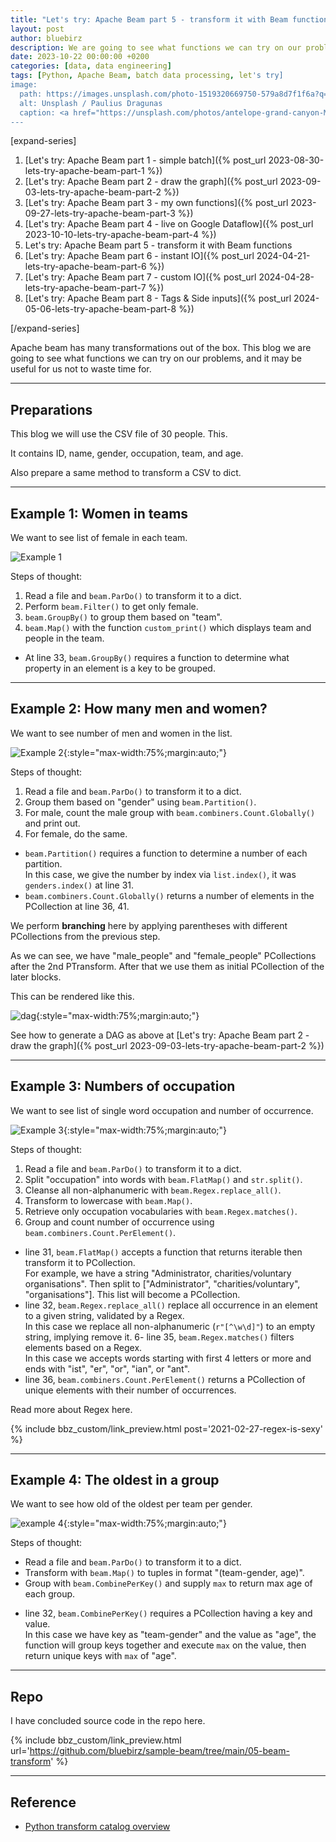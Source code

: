 ```yaml
---
title: "Let's try: Apache Beam part 5 - transform it with Beam functions"
layout: post
author: bluebirz
description: We are going to see what functions we can try on our problems.
date: 2023-10-22 00:00:00 +0200
categories: [data, data engineering]
tags: [Python, Apache Beam, batch data processing, let's try]
image:
  path: https://images.unsplash.com/photo-1519320669750-579a8d7f1f6a?q=80&w=1959&auto=format&fit=crop&ixlib=rb-4.0.3&ixid=M3wxMjA3fDB8MHxwaG90by1wYWdlfHx8fGVufDB8fHx8fA%3D%3D
  alt: Unsplash / Paulius Dragunas
  caption: <a href="https://unsplash.com/photos/antelope-grand-canyon-M2UXVaLlfds">Unsplash / Paulius Dragunas</a>
---
```


[expand-series]

  1. [Let's try: Apache Beam part 1 - simple batch]({% post_url 2023-08-30-lets-try-apache-beam-part-1 %})
  1. [Let's try: Apache Beam part 2 - draw the graph]({% post_url 2023-09-03-lets-try-apache-beam-part-2 %})
  1. [Let's try: Apache Beam part 3 - my own functions]({% post_url 2023-09-27-lets-try-apache-beam-part-3 %})
  1. [Let's try: Apache Beam part 4 - live on Google Dataflow]({% post_url 2023-10-10-lets-try-apache-beam-part-4 %})
  1. Let's try: Apache Beam part 5 - transform it with Beam functions
  1. [Let's try: Apache Beam part 6 - instant IO]({% post_url 2024-04-21-lets-try-apache-beam-part-6 %})
  1. [Let's try: Apache Beam part 7 - custom IO]({% post_url 2024-04-28-lets-try-apache-beam-part-7 %})
  1. [Let's try: Apache Beam part 8 - Tags & Side inputs]({% post_url 2024-05-06-lets-try-apache-beam-part-8 %})

[/expand-series]

Apache beam has many transformations out of the box. This blog we are going to see what functions we can try on our problems, and it may be useful for us not to waste time for.

---

## Preparations

This blog we will use the CSV file of 30 people. This.

<script src="https://gist.github.com/bluebirz/c77aa2a47e3e782959bcab4b0d34a7d4.js?file=05-people.csv"></script>

It contains ID, name, gender, occupation, team, and age.

Also prepare a same method to transform a CSV to dict.

<script src="https://gist.github.com/bluebirz/c77aa2a47e3e782959bcab4b0d34a7d4.js?file=03-CSVToDict-2-init.py"></script>

---

## Example 1: Women in teams

We want to see list of female in each team.

![Example 1](https://bluebirzdotnet.s3.ap-southeast-1.amazonaws.com/beam/p5/05-a.png)

Steps of thought:

1. Read a file and `beam.ParDo()` to transform it to a dict.
1. Perform `beam.Filter()` to get only female.
1. `beam.GroupBy()` to group them based on "team".
1. `beam.Map()` with the function `custom_print()` which displays team and people in the team.  

<script src="https://gist.github.com/bluebirz/c77aa2a47e3e782959bcab4b0d34a7d4.js?file=05-a-groupby.py"></script>

- At line 33, `beam.GroupBy()` requires a function to determine what property in an element is a key to be grouped.

---

## Example 2: How many men and women?

We want to see number of men and women in the list.

![Example 2](https://bluebirzdotnet.s3.ap-southeast-1.amazonaws.com/beam/p5/05-b.png){:style="max-width:75%;margin:auto;"}

Steps of thought:

1. Read a file and `beam.ParDo()` to transform it to a dict.
1. Group them based on "gender" using `beam.Partition()`.
1. For male, count the male group with `beam.combiners.Count.Globally()` and print out.
1. For female, do the same.

<script src="https://gist.github.com/bluebirz/c77aa2a47e3e782959bcab4b0d34a7d4.js?file=05-b-partition-count.py"></script>

- `beam.Partition()` requires a function to determine a number of each partition.  
  In this case, we give the number by index via `list.index()`, it was `genders.index()` at line 31.
- `beam.combiners.Count.Globally()` returns a number of elements in the PCollection at line 36, 41.

We perform **branching** here by applying parentheses with different PCollections from the previous step.

As we can see, we have "male_people" and "female_people" PCollections after the 2nd PTransform. After that we use them as initial PCollection of the later blocks.

This can be rendered like this.

![dag](https://bluebirzdotnet.s3.ap-southeast-1.amazonaws.com/beam/p5/dag_partition_count.png){:style="max-width:75%;margin:auto;"}

See how to generate a DAG as above at [Let's try: Apache Beam part 2 - draw the graph]({% post_url 2023-09-03-lets-try-apache-beam-part-2 %})

---

## Example 3: Numbers of occupation

We want to see list of single word occupation and number of occurrence.

![Example 3](https://bluebirzdotnet.s3.ap-southeast-1.amazonaws.com/beam/p5/05-c.png){:style="max-width:75%;margin:auto;"}

Steps of thought:

1. Read a file and `beam.ParDo()` to transform it to a dict.
1. Split "occupation" into words with `beam.FlatMap()` and `str.split()`.
1. Cleanse all non-alphanumeric with `beam.Regex.replace_all()`.
1. Transform to lowercase with `beam.Map()`.
1. Retrieve only occupation vocabularies with `beam.Regex.matches()`.
1. Group and count number of occurrence using `beam.combiners.Count.PerElement()`.

<script src="https://gist.github.com/bluebirz/c77aa2a47e3e782959bcab4b0d34a7d4.js?file=05-c-flatmap-regex-countelem.py"></script>

- line 31, `beam.FlatMap()` accepts a function that returns iterable then transform it to PCollection.  
  For example, we have a string "Administrator, charities/voluntary organisations". Then split to ["Administrator", "charities/voluntary", "organisations"]. This list will become a PCollection.
- line 32, `beam.Regex.replace_all()` replace all occurrence in an element to a given string, validated by a Regex.  
  In this case we replace all non-alphanumeric (`r"[^\w\d]"`) to an empty string, implying remove it.
6- line 35, `beam.Regex.matches()` filters elements based on a Regex.  
  In this case we accepts words starting with first 4 letters or more and ends with "ist", "er", "or", "ian", or "ant".
- line 36, `beam.combiners.Count.PerElement()` returns a PCollection of unique elements with their number of occurrences.

Read more about Regex here.

{% include bbz_custom/link_preview.html post='2021-02-27-regex-is-sexy' %}

---

## Example 4: The oldest in a group

We want to see how old of the oldest per team per gender.

![example 4](https://bluebirzdotnet.s3.ap-southeast-1.amazonaws.com/beam/p5/05-d.png){:style="max-width:75%;margin:auto;"}

Steps of thought:

- Read a file and `beam.ParDo()` to transform it to a dict.
- Transform with `beam.Map()` to tuples in format "(team-gender, age)".
- Group with `beam.CombinePerKey()` and supply `max` to return max age of each group.

<script src="https://gist.github.com/bluebirz/c77aa2a47e3e782959bcab4b0d34a7d4.js?file=05-d-combineperkey.py"></script>

- line 32, `beam.CombinePerKey()` requires a PCollection having a key and value.  
  In this case we have key as "team-gender" and the value as "age", the function will group keys together and execute `max` on the value, then return unique keys with `max` of "age".

---

## Repo

I have concluded source code in the repo here.

{% include bbz_custom/link_preview.html url='<https://github.com/bluebirz/sample-beam/tree/main/05-beam-transform>' %}

---

## Reference

- [Python transform catalog overview](https://beam.apache.org/documentation/transforms/python/overview/)

